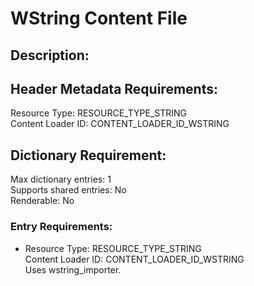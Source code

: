 WString Content File
====================
## Description:

## Header Metadata Requirements:
Resource Type: RESOURCE_TYPE_STRING  
Content Loader ID: CONTENT_LOADER_ID_WSTRING  

## Dictionary Requirement:
Max dictionary entries: 1  
Supports shared entries: No  
Renderable: No  

### Entry Requirements:
* Resource Type: RESOURCE_TYPE_STRING  
  Content Loader ID: CONTENT_LOADER_ID_WSTRING  
  Uses wstring_importer.  
